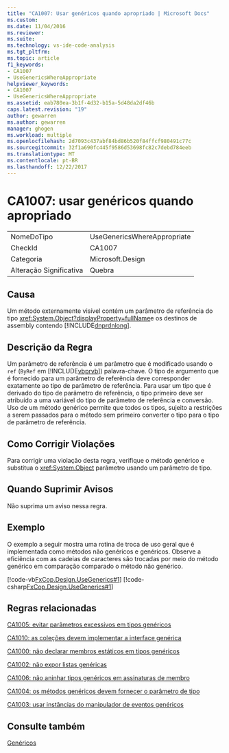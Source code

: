 ```yaml
---
title: "CA1007: Usar genéricos quando apropriado | Microsoft Docs"
ms.custom: 
ms.date: 11/04/2016
ms.reviewer: 
ms.suite: 
ms.technology: vs-ide-code-analysis
ms.tgt_pltfrm: 
ms.topic: article
f1_keywords:
- CA1007
- UseGenericsWhereAppropriate
helpviewer_keywords:
- CA1007
- UseGenericsWhereAppropriate
ms.assetid: eab780ea-3b1f-4d32-b15a-5d48da2df46b
caps.latest.revision: "19"
author: gewarren
ms.author: gewarren
manager: ghogen
ms.workload: multiple
ms.openlocfilehash: 2d7093c437abf84bd86b520f84ffcf980491c77c
ms.sourcegitcommit: 32f1a690fc445f9586d53698fc82c7debd784eeb
ms.translationtype: MT
ms.contentlocale: pt-BR
ms.lasthandoff: 12/22/2017
---
```

# <a name="ca1007-use-generics-where-appropriate"></a>CA1007: usar genéricos quando apropriado
|||  
|-|-|  
|NomeDoTipo|UseGenericsWhereAppropriate|  
|CheckId|CA1007|  
|Categoria|Microsoft.Design|  
|Alteração Significativa|Quebra|  
  
## <a name="cause"></a>Causa  
 Um método externamente visível contém um parâmetro de referência do tipo <xref:System.Object?displayProperty=fullName>e os destinos de assembly contendo [!INCLUDE[dnprdnlong](../code-quality/includes/dnprdnlong_md.md)].  
  
## <a name="rule-description"></a>Descrição da Regra  
 Um parâmetro de referência é um parâmetro que é modificado usando o `ref` (`ByRef` em [!INCLUDE[vbprvb](../code-quality/includes/vbprvb_md.md)]) palavra-chave. O tipo de argumento que é fornecido para um parâmetro de referência deve corresponder exatamente ao tipo de parâmetro de referência. Para usar um tipo que é derivado do tipo de parâmetro de referência, o tipo primeiro deve ser atribuído a uma variável do tipo de parâmetro de referência e conversão. Uso de um método genérico permite que todos os tipos, sujeito a restrições a serem passados para o método sem primeiro converter o tipo para o tipo de parâmetro de referência.  
  
## <a name="how-to-fix-violations"></a>Como Corrigir Violações  
 Para corrigir uma violação desta regra, verifique o método genérico e substitua o <xref:System.Object> parâmetro usando um parâmetro de tipo.  
  
## <a name="when-to-suppress-warnings"></a>Quando Suprimir Avisos  
 Não suprima um aviso nessa regra.  
  
## <a name="example"></a>Exemplo  
 O exemplo a seguir mostra uma rotina de troca de uso geral que é implementada como métodos não genéricos e genéricos. Observe a eficiência com as cadeias de caracteres são trocadas por meio do método genérico em comparação comparado o método não genérico.  
  
 [!code-vb[FxCop.Design.UseGenerics#1](../code-quality/codesnippet/VisualBasic/ca1007-use-generics-where-appropriate_1.vb)]
 [!code-csharp[FxCop.Design.UseGenerics#1](../code-quality/codesnippet/CSharp/ca1007-use-generics-where-appropriate_1.cs)]  
  
## <a name="related-rules"></a>Regras relacionadas  
 [CA1005: evitar parâmetros excessivos em tipos genéricos](../code-quality/ca1005-avoid-excessive-parameters-on-generic-types.md)  
  
 [CA1010: as coleções devem implementar a interface genérica](../code-quality/ca1010-collections-should-implement-generic-interface.md)  
  
 [CA1000: não declarar membros estáticos em tipos genéricos](../code-quality/ca1000-do-not-declare-static-members-on-generic-types.md)  
  
 [CA1002: não expor listas genéricas](../code-quality/ca1002-do-not-expose-generic-lists.md)  
  
 [CA1006: não aninhar tipos genéricos em assinaturas de membro](../code-quality/ca1006-do-not-nest-generic-types-in-member-signatures.md)  
  
 [CA1004: os métodos genéricos devem fornecer o parâmetro de tipo](../code-quality/ca1004-generic-methods-should-provide-type-parameter.md)  
  
 [CA1003: usar instâncias do manipulador de eventos genéricos](../code-quality/ca1003-use-generic-event-handler-instances.md)  
  
## <a name="see-also"></a>Consulte também  
 [Genéricos](/dotnet/csharp/programming-guide/generics/index)